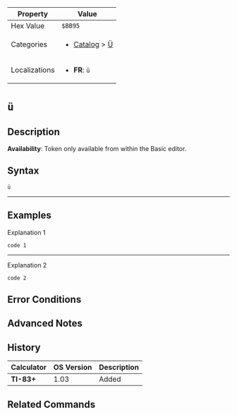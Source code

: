 | Property      | Value |
|---------------|-------|
| Hex Value     | `$BB95`|
| Categories    | <ul><li>[Catalog](../categories/Catalog.md) > [Ü](../categories/Catalog.md#Ü)</li></ul> |
| Localizations | <ul><li><b>FR</b>: `ü`</li></ul> |

# `ü`

## Description



<b>Availability</b>: Token only available from within the Basic editor.

## Syntax
`ü`

<hr>

## Examples

Explanation 1
```ti-basic
code 1
```
---
Explanation 2
```ti-basic
code 2
```

## Error Conditions


## Advanced Notes


## History
| Calculator | OS Version | Description |
|------------|------------|-------------|
| <b>TI-83+</b> | 1.03 | Added

## Related Commands

    